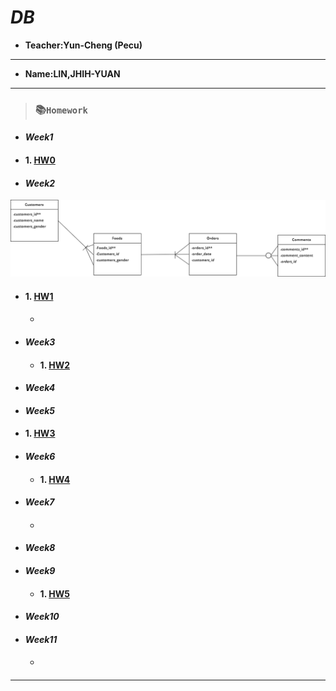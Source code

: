 # *DB*

+ **Teacher:Yun-Cheng (Pecu)**

---
+ **Name:LIN,JHIH-YUAN** 
***
> ### 📚`Homework`
+ #### *Week1*
+ #### 1. [HW0](https://youtu.be/6AAzey3okmA)
+ #### *Week2*
![HW1 ERD Digram](https://github.com/dennis910926/DB/blob/main/Untitled.png)
+ #### 1. [HW1](https://youtu.be/i0snv1-7T8o)
  + ####
+ #### *Week3*
  + #### 1. [HW2](https://youtu.be/fhLV2TfxrnQ)
+ #### *Week4*
+ #### *Week5*
 + #### 1. [HW3](https://youtu.be/dUrunaJdL0M) 
+ #### *Week6*
  + #### 1. [HW4](https://youtu.be/472AgRGLpnU)
+ #### *Week7*
  + #### 
+ #### *Week8*
+ #### *Week9*
   + #### 1. [HW5]()
+ #### *Week10*
+ #### *Week11*
  + #### 
***

